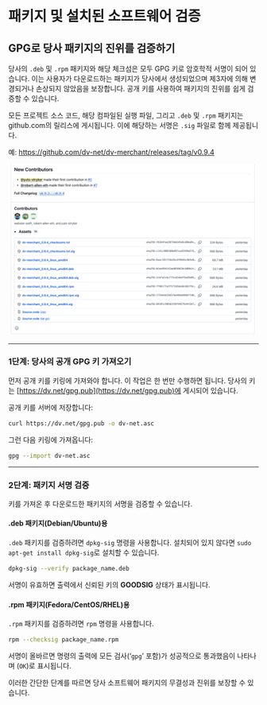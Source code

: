 # 패키지 및 설치된 소프트웨어 검증

## GPG로 당사 패키지의 진위를 검증하기

당사의 `.deb` 및 `.rpm` 패키지와 해당 체크섬은 모두 GPG 키로 암호학적 서명이 되어 있습니다. 이는 사용자가 다운로드하는 패키지가 당사에서 생성되었으며 제3자에 의해 변경되거나 손상되지 않았음을 보장합니다. 공개 키를 사용하여 패키지의 진위를 쉽게 검증할 수 있습니다.

모든 프로젝트 소스 코드, 해당 컴파일된 실행 파일, 그리고 `.deb` 및 `.rpm` 패키지는 github.com의 릴리스에 게시됩니다. 이에 해당하는 서명은 `.sig` 파일로 함께 제공됩니다.

예: https://github.com/dv-net/dv-merchant/releases/tag/v0.9.4

![github-signed-assets.png](../../assets/images/security/github-signed-assets.png)

-----

### 1단계: 당사의 공개 GPG 키 가져오기

먼저 공개 키를 키링에 가져와야 합니다. 이 작업은 한 번만 수행하면 됩니다. 당사의 키는 [https://dv.net/gpg.pub](https://dv.net/gpg.pub)에 게시되어 있습니다.

공개 키를 서버에 저장합니다:

```bash
curl https://dv.net/gpg.pub -o dv-net.asc
```

그런 다음 키링에 가져옵니다:

```bash
gpg --import dv-net.asc
```

-----

### 2단계: 패키지 서명 검증

키를 가져온 후 다운로드한 패키지의 서명을 검증할 수 있습니다.

#### .deb 패키지(Debian/Ubuntu)용

`.deb` 패키지를 검증하려면 `dpkg-sig` 명령을 사용합니다. 설치되어 있지 않다면 `sudo apt-get install dpkg-sig`로 설치할 수 있습니다.

```bash
dpkg-sig --verify package_name.deb
```

서명이 유효하면 출력에서 신뢰된 키의 **GOODSIG** 상태가 표시됩니다.

#### .rpm 패키지(Fedora/CentOS/RHEL)용

`.rpm` 패키지를 검증하려면 `rpm` 명령을 사용합니다.

```bash
rpm --checksig package_name.rpm
```

서명이 올바르면 명령의 출력에 모든 검사(‘`gpg`’ 포함)가 성공적으로 통과했음이 나타나며 (`OK`)로 표시됩니다.

이러한 간단한 단계를 따르면 당사 소프트웨어 패키지의 무결성과 진위를 보장할 수 있습니다.